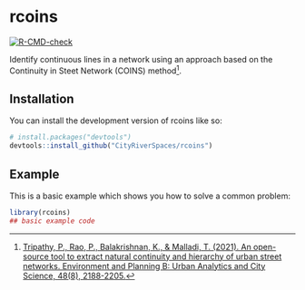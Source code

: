 
# rcoins

<!-- badges: start -->
[![R-CMD-check](https://github.com/CityRiverSpaces/rcoins/actions/workflows/R-CMD-check.yaml/badge.svg)](https://github.com/CityRiverSpaces/rcoins/actions/workflows/R-CMD-check.yaml)
<!-- badges: end -->

Identify continuous lines in a network using an approach based on the Continuity in Steet Network (COINS) method[^1].

[^1]: [Tripathy, P., Rao, P., Balakrishnan, K., & Malladi, T. (2021). An open-source tool to extract natural continuity and hierarchy of urban street networks. Environment and Planning B: Urban Analytics and City Science, 48(8), 2188-2205.][coins]

[coins]: http://dx.doi.org/10.1177/2399808320967680

## Installation

You can install the development version of rcoins like so:

``` r
# install.packages("devtools")
devtools::install_github("CityRiverSpaces/rcoins")
```

## Example

This is a basic example which shows you how to solve a common problem:

``` r
library(rcoins)
## basic example code
```

